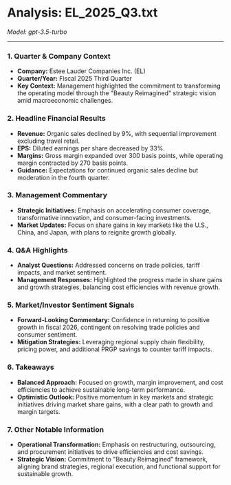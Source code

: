 # Analysis: EL_2025_Q3.txt

*Model: gpt-3.5-turbo*

---

### 1. Quarter & Company Context
- **Company:** Estee Lauder Companies Inc. (EL)
- **Quarter/Year:** Fiscal 2025 Third Quarter
- **Key Context:** Management highlighted the commitment to transforming the operating model through the "Beauty Reimagined" strategic vision amid macroeconomic challenges.

### 2. Headline Financial Results
- **Revenue:** Organic sales declined by 9%, with sequential improvement excluding travel retail.
- **EPS:** Diluted earnings per share decreased by 33%.
- **Margins:** Gross margin expanded over 300 basis points, while operating margin contracted by 270 basis points.
- **Guidance:** Expectations for continued organic sales decline but moderation in the fourth quarter.

### 3. Management Commentary
- **Strategic Initiatives:** Emphasis on accelerating consumer coverage, transformative innovation, and consumer-facing investments.
- **Market Updates:** Focus on share gains in key markets like the U.S., China, and Japan, with plans to reignite growth globally.

### 4. Q&A Highlights
- **Analyst Questions:** Addressed concerns on trade policies, tariff impacts, and market sentiment.
- **Management Responses:** Highlighted the progress made in share gains and growth strategies, balancing cost efficiencies with revenue growth.

### 5. Market/Investor Sentiment Signals
- **Forward-Looking Commentary:** Confidence in returning to positive growth in fiscal 2026, contingent on resolving trade policies and consumer sentiment.
- **Mitigation Strategies:** Leveraging regional supply chain flexibility, pricing power, and additional PRGP savings to counter tariff impacts.

### 6. Takeaways
- **Balanced Approach:** Focused on growth, margin improvement, and cost efficiencies to achieve sustainable long-term performance.
- **Optimistic Outlook:** Positive momentum in key markets and strategic initiatives driving market share gains, with a clear path to growth and margin targets.

### 7. Other Notable Information
- **Operational Transformation:** Emphasis on restructuring, outsourcing, and procurement initiatives to drive efficiencies and cost savings.
- **Strategic Vision:** Commitment to "Beauty Reimagined" framework, aligning brand strategies, regional execution, and functional support for sustainable growth.